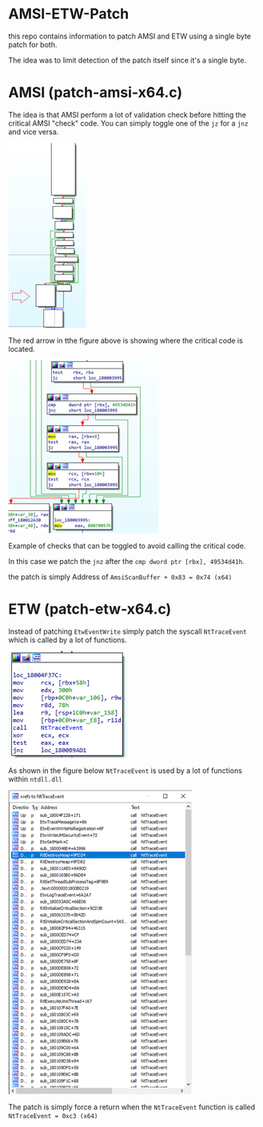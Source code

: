 # AMSI-ETW-Patch
this repo contains information to patch AMSI and ETW using a single byte patch for both.

The idea was to limit detection of the patch itself since it's a single byte.

# AMSI (patch-amsi-x64.c)

The idea is that AMSI perform a lot of validation check before hitting the critical AMSI "check" code. You can simply toggle one of the `jz` for a `jnz` and vice versa.


![amsi1](https://github.com/Mr-Un1k0d3r/AMSI-ETW-Patch/blob/main/amsi-flow-1.png?raw=true)

The red arrow in tthe figure above is showing where the critical code is located.

![amsi2](https://github.com/Mr-Un1k0d3r/AMSI-ETW-Patch/blob/main/amsi-flow-2.png?raw=true)

Example of checks that can be toggled to avoid calling the critical code.

In this case we patch the `jnz` after the `cmp dword ptr [rbx], 49534d41h`.

the patch is simply Address of `AmsiScanBuffer + 0x83 = 0x74 (x64)`

# ETW (patch-etw-x64.c)

Instead of patching `EtwEventWrite` simply patch the syscall `NtTraceEvent` which is called by a lot of functions.

![etw1](https://github.com/Mr-Un1k0d3r/AMSI-ETW-Patch/blob/main/etw-flow-1.png?raw=true)

As shown in the figure below `NtTraceEvent` is used by a lot of functions within `ntdll.dll`


![etw1](https://github.com/Mr-Un1k0d3r/AMSI-ETW-Patch/blob/main/etw-func.png?raw=true)

The patch is simply force a return when the `NtTraceEvent` function is called `NtTraceEvent = 0xc3 (x64)`

